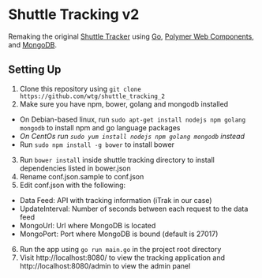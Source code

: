 Shuttle Tracking v2
===================

Remaking the original [Shuttle Tracker](https://github.com/wtg/shuttle_tracking) using [Go](https://golang.org/), [Polymer Web Components](https://www.polymer-project.org/), and [MongoDB](https://www.mongodb.org/).

Setting Up
-----------------
1. Clone this repository using `git clone https://github.com/wtg/shuttle_tracking_2`
2. Make sure you have npm, bower, golang and mongodb installed
  * On Debian-based linux, run `sudo apt-get install nodejs npm golang mongodb` to install npm and go language packages
  * *On CentOs run `sudo yum install nodejs npm golang mongodb` instead*
  * Run `sudo npm install -g bower` to install bower
3. Run `bower install` inside shuttle tracking directory to install dependencies listed in bower.json
4. Rename conf.json.sample to conf.json
5. Edit conf.json with the following:
  * Data Feed: API with tracking information (iTrak in our case)
  * UpdateInterval: Number of seconds between each request to the data feed
  * MongoUrl: Url where MongoDB is located
  * MongoPort: Port where MongoDB is bound (default is 27017)
6. Run the app using `go run main.go` in the project root directory
7. Visit http://localhost:8080/ to view the tracking application and http://localhost:8080/admin to view the admin panel 

